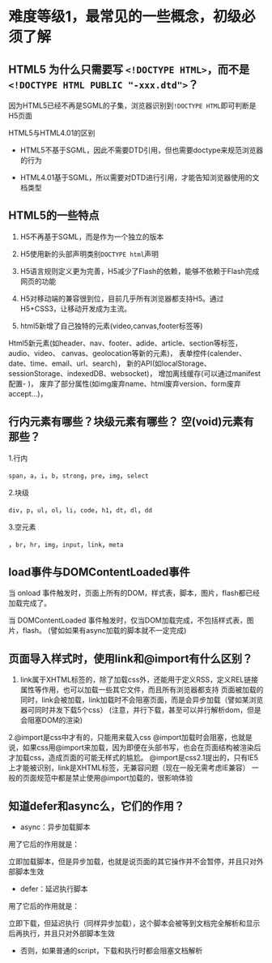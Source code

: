 # 难度等级1，最常见的一些概念，初级必须了解

## HTML5 为什么只需要写 `<!DOCTYPE HTML>`，而不是`<!DOCTYPE HTML PUBLIC "-xxx.dtd">`？

因为HTML5已经不再是SGML的子集，浏览器识别到`!DOCTYPE HTML`即可判断是H5页面

HTML5与HTML4.01的区别

- HTML5不基于SGML，因此不需要DTD引用，但也需要doctype来规范浏览器的行为

- HTML4.01基于SGML，所以需要对DTD进行引用，才能告知浏览器使用的文档类型

## HTML5的一些特点

1. H5不再基于SGML，而是作为一个独立的版本

2. H5使用新的头部声明类别`DOCTYPE html`声明

3. H5语言规则定义更为完善，H5减少了Flash的依赖，能够不依赖于Flash完成网页的功能

4. H5对移动端的兼容很到位，目前几乎所有浏览器都支持H5。通过H5+CSS3，让移动开发成为主流。

5. html5新增了自己独特的元素(video,canvas,footer标签等)

Html5新元素(如header、nav、footer、adide、article、section等标签，audio、video、 canvas、geolocation等新的元素)，
表单控件(calender、date、time、email、url、search)，
新的API(如localStorage、sessionStorage、indexedDB、websocket)，
增加离线缓存(可以通过manifest配置- <html manifest=”路径”>)，
废弃了部分属性(如img废弃name、html废弃version、form废弃accept…)，

## 行内元素有哪些？块级元素有哪些？ 空(void)元素有那些？

1.行内

`span`，`a`，`i`，`b`，`strong`，`pre`，`img`，`select`

2.块级

`div`，`p`，`ul`，`ol`，`li`，`code`，`h1`，`dt`，`dl`，`dd`

3.空元素

，`br`，`hr`，`img`，`input`，`link`，`meta`

## load事件与DOMContentLoaded事件

当 onload 事件触发时，页面上所有的DOM，样式表，脚本，图片，flash都已经加载完成了。

当 DOMContentLoaded 事件触发时，仅当DOM加载完成，不包括样式表，图片，flash。
(譬如如果有async加载的脚本就不一定完成)

## 页面导入样式时，使用link和@import有什么区别？

1. link属于XHTML标签的，除了加载css外，还能用于定义RSS，定义REL链接属性等作用，也可以加载一些其它文件，而且所有浏览器都支持
页面被加载的同时，link会被加载，link加载时不会阻塞页面，而是会异步加载（譬如某浏览器可同时并发下载5个css）
(注意，并行下载，甚至可以并行解析dom，但是会阻塞DOM的渲染)

2.@import是css中才有的，只能用来载入css
@import加载时会阻塞，也就是说，如果css用@import来加载，因为即便在头部书写，也会在页面结构被渲染后才加载css，造成页面的可能无样式的尴尬。
@import是css2.1提出的，只有IE5上才能被识别，link是XHTML标签，无兼容问题（现在一般无需考虑IE兼容）
一般的页面规范中都是禁止使用@import加载的，很影响体验

## 知道defer和async么，它们的作用？

- async：异步加载脚本

用了它后的作用就是：

立即加载脚本，但是异步加载，也就是说页面的其它操作并不会暂停，并且只对外部脚本生效

- defer：延迟执行脚本

用了它后的作用就是：

立即下载，但延迟执行（同样异步加载），这个脚本会被等到文档完全解析和显示后再执行，并且只对外部脚本生效

- 否则，如果普通的script，下载和执行时都会阻塞文档解析